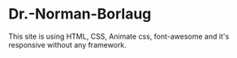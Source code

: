 # Dr.-Norman-Borlaug
This site is using HTML, CSS, Animate css, font-awesome and it's responsive without any framework. 
